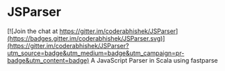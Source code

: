 # JSParser

[![Join the chat at https://gitter.im/coderabhishek/JSParser](https://badges.gitter.im/coderabhishek/JSParser.svg)](https://gitter.im/coderabhishek/JSParser?utm_source=badge&utm_medium=badge&utm_campaign=pr-badge&utm_content=badge)
A JavaScript Parser in Scala using fastparse
